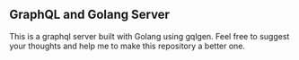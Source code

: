 ## GraphQL and Golang Server

This is a graphql server built with Golang using gqlgen.
Feel free to suggest your thoughts and help me to make this repository a better one.
